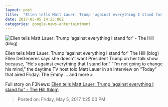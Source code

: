```yaml
---
layout: post
title:  "Ellen tells Matt Lauer: Trump 'against everything I stand for' - The Hill (blog)"
date: 2017-05-05 14:25:00Z
categories: google-news-entertaintment
---
```


![Ellen tells Matt Lauer: Trump 'against everything I stand for' - The Hill (blog)](http://thehill.com/sites/default/files/blogs/lauerellenscreenshot.jpg)

Ellen tells Matt Lauer: Trump 'against everything I stand for' The Hill (blog) Ellen DeGeneres says she doesn't want President Trump on her talk show because, “He's against everything that I stand for.” “I'm not going to change his mind,” the daytime TV host told Matt Lauer in an interview on “Today” that aired Friday. The Emmy ... and more »


Full story on F3News: [Ellen tells Matt Lauer: Trump 'against everything I stand for' - The Hill (blog)](http://www.f3nws.com/n/3fkfx)

> Posted on: Friday, May 5, 2017 1:25:00 PM
